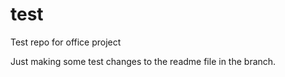 # test
Test repo for office project

Just making some test changes to the readme file in the branch.

